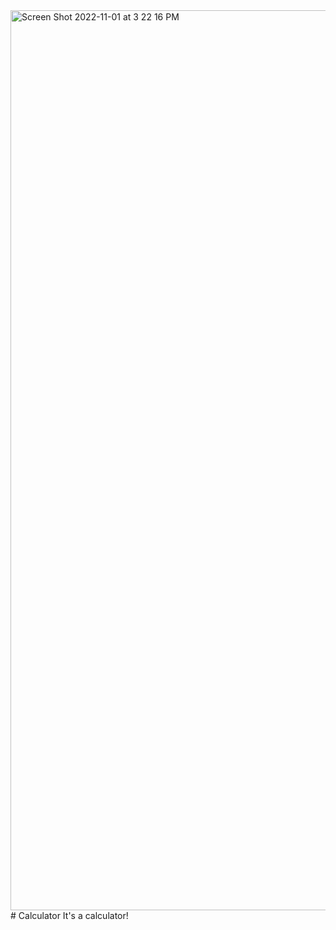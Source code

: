 <img width="1440" alt="Screen Shot 2022-11-01 at 3 22 16 PM" src="https://user-images.githubusercontent.com/86674284/199320741-df2c1f19-937a-400d-8d7e-317046175fb1.png">
# Calculator
It's a calculator! 
